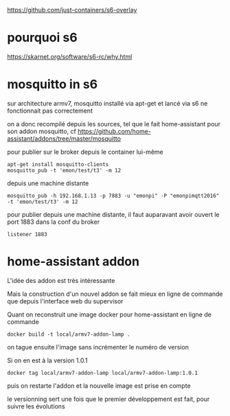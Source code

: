 https://github.com/just-containers/s6-overlay

# pourquoi s6

https://skarnet.org/software/s6-rc/why.html

# mosquitto in s6

sur architecture armv7, mosquitto installé via apt-get et lancé via s6 ne fonctionnait pas correctement

on a donc recompilé depuis les sources, tel que le fait home-assistant pour son addon mosquitto, cf https://github.com/home-assistant/addons/tree/master/mosquitto

pour publier sur le broker depuis le container lui-même
```
apt-get install mosquitto-clients
mosquitto_pub -t 'emon/test/t3' -m 12
```

depuis une machine distante
```
mosquitto_pub -h 192.168.1.13 -p 7883 -u "emonpi" -P "emonpimqtt2016" -t 'emon/test/t3' -m 12
```

pour publier depuis une machine distante, il faut auparavant avoir ouvert le port 1883 dans la conf du broker
```
listener 1883
```

# home-assistant addon

L'idée des addon est très intéressante 

Mais la construction d'un nouvel addon se fait mieux en ligne de commande que depuis l'interface web du supervisor

Quant on reconstruit une image docker pour home-assistant en ligne de commande

```
docker build -t local/armv7-addon-lamp .
```

on tague ensuite l'image sans incrémenter le numéro de version

Si on en est à la version 1.0.1
```
docker tag local/armv7-addon-lamp local/armv7-addon-lamp:1.0.1
```
puis on restarte l'addon et la nouvelle image est prise en compte

le versionning sert une fois que le premier développement est fait, pour suivre les évolutions


